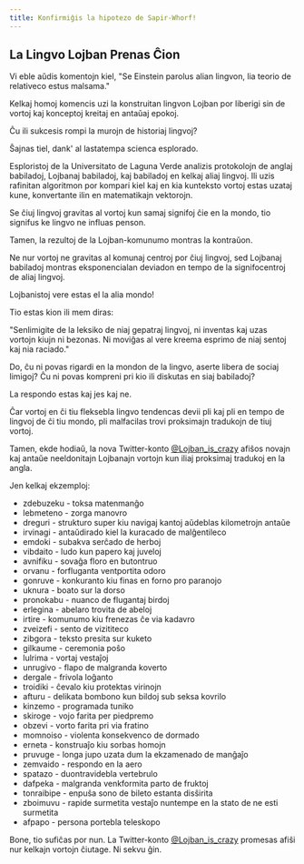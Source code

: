 ```yaml
---
title: Konfirmiĝis la hipotezo de Sapir-Whorf!
---
```


## La Lingvo Lojban Prenas Ĉion

Vi eble aŭdis komentojn kiel, "Se Einstein parolus alian lingvon, lia teorio de relativeco estus malsama."

Kelkaj homoj komencis uzi la konstruitan lingvon Lojban por liberigi sin de vortoj kaj konceptoj kreitaj en antaŭaj epokoj.

Ĉu ili sukcesis rompi la murojn de historiaj lingvoj?

Ŝajnas tiel, dank' al lastatempa scienca esplorado.

Esploristoj de la Universitato de Laguna Verde analizis protokolojn de anglaj babiladoj, Lojbanaj babiladoj, kaj babiladoj en kelkaj aliaj lingvoj. Ili uzis rafinitan algoritmon por kompari kiel kaj en kia kunteksto vortoj estas uzataj kune, konvertante ilin en matematikajn vektorojn.

Se ĉiuj lingvoj gravitas al vortoj kun samaj signifoj ĉie en la mondo, tio signifus ke lingvo ne influas penson.

Tamen, la rezultoj de la Lojban-komunumo montras la kontraŭon.

Ne nur vortoj ne gravitas al komunaj centroj por ĉiuj lingvoj, sed Lojbanaj babiladoj montras eksponencialan deviadon en tempo de la signifocentroj de aliaj lingvoj.

Lojbanistoj vere estas el la alia mondo!

Tio estas kion ili mem diras:

"Senlimigite de la leksiko de niaj gepatraj lingvoj, ni inventas kaj uzas vortojn kiujn ni bezonas. Ni moviĝas al vere kreema esprimo de niaj sentoj kaj nia raciado."

Do, ĉu ni povas rigardi en la mondon de la lingvo, aserte libera de sociaj limigoj? Ĉu ni povas kompreni pri kio ili diskutas en siaj babiladoj?

La respondo estas kaj jes kaj ne.

Ĉar vortoj en ĉi tiu fleksebla lingvo tendencas devii pli kaj pli en tempo de lingvoj de ĉi tiu mondo, pli malfacilas trovi proksimajn tradukojn de tiuj vortoj.

Tamen, ekde hodiaŭ, la nova Twitter-konto [@Lojban_is_crazy](https://twitter.com/LojbanIsCrazy) afiŝos novajn kaj antaŭe neeldonitajn Lojbanajn vortojn kun iliaj proksimaj tradukoj en la angla.

Jen kelkaj ekzemploj:

- zdebuzeku - toksa matenmanĝo
- lebmeteno - zorga manovro
- dreguri - strukturo super kiu navigaj kantoj aŭdeblas kilometrojn antaŭe
- irvinagi - antaŭdirado kiel la kuracado de malĝentileco
- emdoki - subakva serĉado de herboj
- vibdaito - ludo kun papero kaj juveloj
- avnifiku - sovaĝa floro en butontruo
- orvanu - forfluganta ventportita odoro
- gonruve - konkuranto kiu finas en forno pro paranojo
- uknura - boato sur la dorso
- pronokabu - nuanco de flugantaj birdoj
- erlegina - abelaro trovita de abeloj
- irtire - komunumo kiu frenezas ĉe via kadavro
- zveizefi - sento de vizititeco
- zibgora - teksto presita sur kuketo
- gilkaume - ceremonia poŝo
- lulrima - vortaj vestaĵoj
- unrugivo - flapo de malgranda koverto
- dergale - frivola loĝanto
- troidiki - ĉevalo kiu protektas virinojn
- afturu - delikata bombono kun bildoj sub seksa kovrilo
- kinzemo - programada tuniko
- skiroge - vojo farita per piedpremo
- obzevi - vorto farita pri via fratino
- momnoiso - violenta konsekvenco de dormado
- erneta - konstruaĵo kiu sorbas homojn
- pruvuge - longa jupo uzata dum la ekzamenado de manĝaĵo
- zemvaido - respondo en la aero
- spatazo - duontravidebla vertebrulo
- dafpeka - malgranda venkformita parto de fruktoj
- tonraibipe - enpuŝa sono de bileto estanta disŝirita
- zboimuvu - rapide surmetita vestaĵo nuntempe en la stato de ne esti surmetita
- afpapo - persona portebla teleskopo

Bone, tio sufiĉas por nun. La Twitter-konto [@Lojban_is_crazy](https://twitter.com/LojbanIsCrazy) promesas afiŝi nur kelkajn vortojn ĉiutage. Ni sekvu ĝin.

